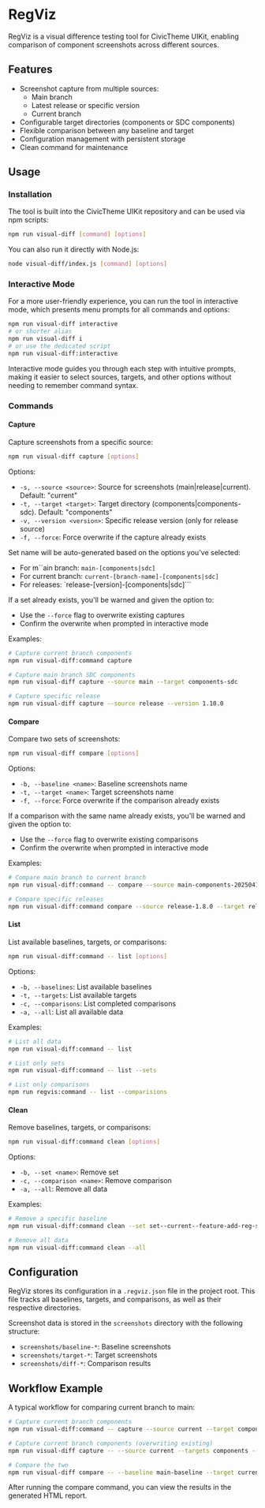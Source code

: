 # RegViz

RegViz is a visual difference testing tool for CivicTheme UIKit, enabling comparison of component screenshots across different sources.

## Features

- Screenshot capture from multiple sources:
  - Main branch
  - Latest release or specific version
  - Current branch
- Configurable target directories (components or SDC components)
- Flexible comparison between any baseline and target
- Configuration management with persistent storage
- Clean command for maintenance

## Usage

### Installation

The tool is built into the CivicTheme UIKit repository and can be used via npm scripts:

```bash
npm run visual-diff [command] [options]
```

You can also run it directly with Node.js:

```bash
node visual-diff/index.js [command] [options]
```

### Interactive Mode

For a more user-friendly experience, you can run the tool in interactive mode, which presents menu prompts for all commands and options:

```bash
npm run visual-diff interactive
# or shorter alias
npm run visual-diff i
# or use the dedicated script
npm run visual-diff:interactive
```

Interactive mode guides you through each step with intuitive prompts, making it easier to select sources, targets, and other options without needing to remember command syntax.

### Commands

#### Capture

Capture screenshots from a specific source:

```bash
npm run visual-diff capture [options]
```

Options:
- `-s, --source <source>`: Source for screenshots (main|release|current). Default: "current"
- `-t, --target <target>`: Target directory (components|components-sdc). Default: "components"
- `-v, --version <version>`: Specific release version (only for release source)
- `-f, --force`: Force overwrite if the capture already exists

Set name will be auto-generated based on the options you've selected:
- For m``ain branch: `main-[components|sdc]`
- For current branch: `current-[branch-name]-[components|sdc]`
- For releases: `release-[version]-[components|sdc]```

If a set already exists, you'll be warned and given the option to:
- Use the `--force` flag to overwrite existing captures
- Confirm the overwrite when prompted in interactive mode

Examples:
```bash
# Capture current branch components
npm run visual-diff:command capture

# Capture main branch SDC components
npm run visual-diff capture --source main --target components-sdc

# Capture specific release
npm run visual-diff capture --source release --version 1.10.0
```

#### Compare

Compare two sets of screenshots:

```bash
npm run visual-diff compare [options]
```

Options:
- `-b, --baseline <name>`: Baseline screenshots name
- `-t, --target <name>`: Target screenshots name
- `-f, --force`: Force overwrite if the comparison already exists

If a comparison with the same name already exists, you'll be warned and given the option to:
- Use the `--force` flag to overwrite existing comparisons
- Confirm the overwrite when prompted in interactive mode


Examples:
```bash
# Compare main branch to current branch
npm run visual-diff:command -- compare --source main-components-20250417 --target current-components-20250417

# Compare specific releases
npm run visual-diff:command compare --source release-1.8.0 --target release-1.9.0
```

#### List

List available baselines, targets, or comparisons:

```bash
npm run visual-diff:command -- list [options]
```

Options:
- `-b, --baselines`: List available baselines
- `-t, --targets`: List available targets
- `-c, --comparisons`: List completed comparisons
- `-a, --all`: List all available data

Examples:
```bash
# List all data
npm run visual-diff:command -- list

# List only sets
npm run visual-diff:command -- list --sets

# List only comparisons
npm run regvis:command -- list --comparisions
```

#### Clean

Remove baselines, targets, or comparisons:

```bash
npm run visual-diff:command clean [options]
```

Options:
- `-b, --set <name>`: Remove set
- `-c, --comparison <name>`: Remove comparison
- `-a, --all`: Remove all data

Examples:
```bash
# Remove a specific baseline
npm run visual-diff:command clean --set set--current--feature-add-reg-suit--sdc

# Remove all data
npm run visual-diff:command clean --all
```

## Configuration

RegViz stores its configuration in a `.regviz.json` file in the project root. This file tracks all baselines, targets, and comparisons, as well as their respective directories.

Screenshot data is stored in the `screenshots` directory with the following structure:
- `screenshots/baseline-*`: Baseline screenshots
- `screenshots/target-*`: Target screenshots
- `screenshots/diff-*`: Comparison results

## Workflow Example

A typical workflow for comparing current branch to main:

```bash
# Capture current branch components
npm run visual-diff:command -- capture --source current --target components-sdc

# Capture current branch components (overwriting existing)
npm run visual-diff capture -- --source current --targets components --force

# Compare the two
npm run visual-diff compare -- --baseline main-baseline --target current-feature
```

After running the compare command, you can view the results in the generated HTML report.
